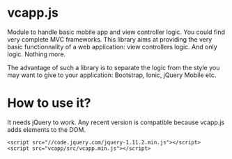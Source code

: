 vcapp.js
========

Module to handle basic mobile app and view controller logic. You could find very complete MVC frameworks. This library aims at providing the very basic functionnality of a web application: view controllers logic. And only logic. Nothing more.

The advantage of such a library is to separate the logic from the style you may want to give to your application: Bootstrap, Ionic, jQuery Mobile etc.

# How to use it?
It needs jQuery to work. Any recent version is compatible because vcapp.js adds elements to the DOM.

```
<script src="//code.jquery.com/jquery-1.11.2.min.js"></script>
<script src="vcapp/src/vcapp.min.js"></script>
```
